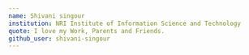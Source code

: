 ```yaml
---
name: Shivani singour
institution: NRI Institute of Information Science and Technology
quote: I love my Work, Parents and Friends.
github_user: shivani-singour
---
```

